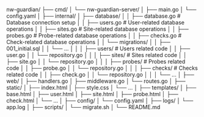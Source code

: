 nw-guardian/
├── cmd/
│   └── nw-guardian-server/
│       ├── main.go
│       └── config.yaml
│
├── internal/
│   ├── database/
│   │   ├── database.go        # Database connection setup
│   │   ├── users.go           # User-related database operations
│   │   ├── sites.go           # Site-related database operations
│   │   ├── probes.go          # Probe-related database operations
│   │   ├── checks.go          # Check-related database operations
│   │   └── migrations/
│   │       ├── 001_initial.sql
│   │       └── ...
│   │
│   ├── users/               # Users related code
│   │   ├── user.go
│   │   └── repository.go
│   │
│   ├── sites/               # Sites related code
│   │   ├── site.go
│   │   └── repository.go
│   │
│   ├── probes/              # Probes related code
│   │   ├── probe.go
│   │   └── repository.go
│   │
│   ├── checks/              # Checks related code
│   │   ├── check.go
│   │   └── repository.go
│   │
│   └── ...
│
├── web/
│   ├── handlers.go
│   ├── middleware.go
│   └── routes.go
│
├── static/
│   ├── index.html
│   ├── style.css
│   └── ...
│
├── templates/
│   ├── base.html
│   ├── user.html
│   ├── site.html
│   ├── probe.html
│   ├── check.html
│   └── ...
│
├── config/
│   └── config.yaml
│
├── logs/
│   └── app.log
│
├── scripts/
│   └── migrate.sh
│
└── README.md
